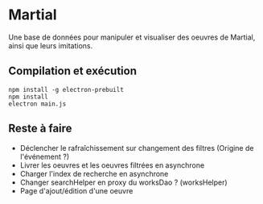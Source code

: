 # Martial

Une base de données pour manipuler et visualiser des oeuvres de Martial,
ainsi que leurs imitations.

## Compilation et exécution

```
npm install -g electron-prebuilt
npm install
electron main.js
```

## Reste à faire

* Déclencher le rafraîchissement sur changement des filtres (Origine de
l'événement ?)
* Livrer les oeuvres et les oeuvres filtrées en asynchrone
* Charger l'index de recherche en asynchrone
* Changer searchHelper en proxy du worksDao ? (worksHelper)
* Page d'ajout/édition d'une oeuvre
